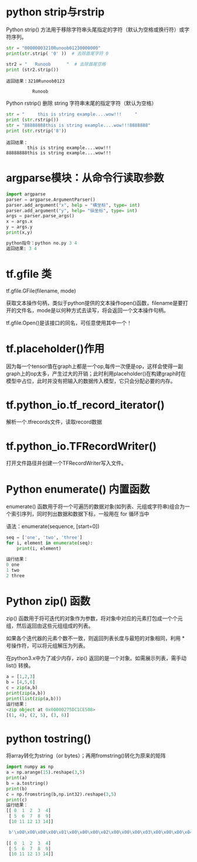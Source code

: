 # python strip与rstrip
Python strip() 方法用于移除字符串头尾指定的字符（默认为空格或换行符）或字符序列。
```py
str = "00000003210Runoob01230000000"
print(str.strip( '0' ))  # 去除首尾字符 0

str2 = "   Runoob      "  # 去除首尾空格
print (str2.strip())
```
```
返回结果：3210Runoob0123

          Runoob
```
Python rstrip() 删除 string 字符串末尾的指定字符（默认为空格）
```py
str = "     this is string example....wow!!!     "
print (str.rstrip())
str = "88888888this is string example....wow!!!8888888"
print (str.rstrip('8'))
```
```
返回结果：
        this is string example....wow!!!
88888888this is string example....wow!!!
```

# argparse模块：从命令行读取参数
```py
import argparse
parser = argparse.ArgumentParser()
parser.add_argument("x", help = "横坐标", type= int)
parser.add_argument("y", help= "纵坐标", type= int)
args = parser.parse_args()
x = args.x
y = args.y
print(x,y)

python指令：python no.py 3 4
返回结果: 3 4

```

# tf.gfile 类
tf.gfile.GFile(filename, mode)

获取文本操作句柄，类似于python提供的文本操作open()函数，filename是要打开的文件名，mode是以何种方式去读写，将会返回一个文本操作句柄。

tf.gfile.Open()是该接口的同名，可任意使用其中一个！


# tf.placeholder()作用
因为每一个tensor值在graph上都是一个op,每传一次便是op，这样会使得一副graph上的op太多，产生过大的开销；此时利用placeholder()在构建graph时在模型中占位，此时并没有把输入的数据传入模型，它只会分配必要的内存。

# tf.python_io.tf_record_iterator()
解析一个.tfrecords文件，读取record数据
# tf.python_io.TFRecordWriter()
打开文件路径并创建一个TFRecordWriter写入文件。
# Python enumerate() 内置函数
enumerate() 函数用于将一个可遍历的数据对象(如列表、元组或字符串)组合为一个索引序列，同时列出数据和数据下标，一般用在 for 循环当中

语法：enumerate(sequence, [start=0])
```py
seq = ['one', 'two', 'three']
for i, element in enumerate(seq):
    print(i, element)

运行结果：
0 one
1 two
2 three
```
# Python zip() 函数
zip() 函数用于将可迭代的对象作为参数，将对象中对应的元素打包成一个个元组，然后返回由这些元组组成的列表。

如果各个迭代器的元素个数不一致，则返回列表长度与最短的对象相同，利用 * 号操作符，可以将元组解压为列表。

在python3.x中为了减少内存，zip() 返回的是一个对象。如需展示列表，需手动 list() 转换。

```py
a = [1,2,3]
b = [4,5,6]
c = zip(a,b)
print(zip(a,b))
print(list(zip(a,b)))
运行结果：
<zip object at 0x00000275DC1CE508>
[(1, 4), (2, 5), (3, 6)]
```

# python tostring()
将array转化为string（or bytes）；再用fromstring()转化为原来的矩阵
```py
import numpy as np
a = np.arange(15).reshape(3,5)
print(a)
b = a.tostring()
print(b)
c = np.fromstring(b,np.int32).reshape(3,5)
print(c)
运行结果：
[[ 0  1  2  3  4]
 [ 5  6  7  8  9]
 [10 11 12 13 14]]

 b'\x00\x00\x00\x00\x01\x00\x00\x00\x02\x00\x00\x00\x03\x00\x00\x00\x04\x00\x00\x00\x05\x00\x00\x00\x06\x00\x00\x00\x07\x00\x00\x00\x08\x00\x00\x00\t\x00\x00\x00\n\x00\x00\x00\x0b\x00\x00\x00\x0c\x00\x00\x00\r\x00\x00\x00\x0e\x00\x00\x00'
 
[[ 0  1  2  3  4]
 [ 5  6  7  8  9]
 [10 11 12 13 14]]


```
